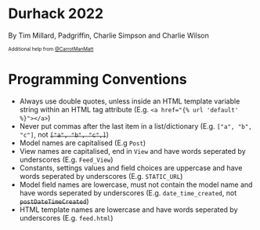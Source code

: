 Durhack 2022
============

By Tim Millard, Padgriffin, Charlie Simpson and Charlie Wilson

<sub><sup>Additional help from [@CarrotManMatt](https://github.com/CarrotManMatt "CarrotManMatt's Github Page")</sup></sub>

# Programming Conventions

* Always use double quotes, unless inside an HTML template variable string within an HTML tag attribute (E.g. `<a href="{% url 'default' %}"></a>`)
* Never put commas after the last item in a list/dictionary (E.g. `["a", "b", "c"]`, not ~~`["a", "b", "c",]`~~)
* Model names are capitalised (E.g `Post`)
* View names are capitalised, end in `View` and have words seperated by underscores (E.g. `Feed_View`)
* Constants, settings values and field choices are uppercase and have words seperated by underscores (E.g. `STATIC_URL`)
* Model field names are lowercase, must not contain the model name and have words seperated by underscores (E.g. `date_time_created`, not ~~`postDateTimeCreated`~~)
* HTML template names are lowercase and have words seperated by underscores (E.g. `feed.html`)